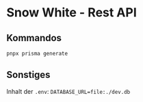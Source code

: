 # Snow White - Rest API

## Kommandos

```bash
pnpx prisma generate
```

## Sonstiges

Inhalt der `.env`: `DATABASE_URL=file:./dev.db`
